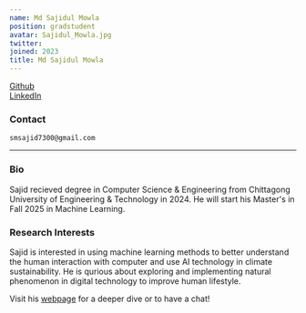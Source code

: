 ```yaml
---
name: Md Sajidul Mowla
position: gradstudent
avatar: Sajidul_Mowla.jpg
twitter:
joined: 2023
title: Md Sajidul Mowla
---
```


<!-- <img width="300" src="{{site.baseurl}}/images/people/{{page.avatar}}" data-action="zoom"> -->

<a href="https://github.com/sajid73"><i class="fa fa-github"></i> Github</a><br>
<a href="https://www.linkedin.com/in/sajid73"><i class="fa fa-linkedin"></i> LinkedIn</a>

### Contact

<i class="fa fa-envelope-o"></i>  `smsajid7300@gmail.com`<br>

<hr>

### Bio

Sajid recieved degree in Computer Science & Engineering from Chittagong University of Engineering & Technology in 2024. He will start his Master's in Fall 2025 in Machine Learning.

### Research Interests

Sajid is interested in using machine learning methods to better understand the human interaction with computer and use AI technology in climate sustainability. He is qurious about exploring and implementing natural phenomenon in digital technology to improve human lifestyle.

Visit his [webpage](https://sajid73.github.io/) for a deeper dive or to have a chat!